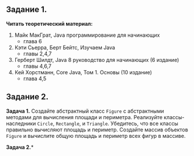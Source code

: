 ## Задание 1.

**Читать теоретический материал:**

1. Майк МакГрат, Java программирование для начинающих
   - глава 6
2. Кэти Сьерра, Берт Бейтс, Изучаем Java
   - главы 2,4,7
3. Герберт Шилдт, Java 8 руководство для начинающих (6 издание)
   - главы 4,6,7
4. Кей Хорстманн, Core Java, Том 1. Основы (10 издание)
   - глава 4,5

## Задание 2.

**Задача 1.**
Создайте абстрактный класс `Figure` с абстрактными методами для вычисления площади и периметра.
Реализуйте классы-наследники `Circle`, `Rectangle`, и `Triangle`.
Убедитесь, что все классы правильно вычисляют площадь и периметр.
Создайте массив объектов `Figure` и вычислите общую площадь и периметр всех фигур в массиве.

**Задача 2.***
